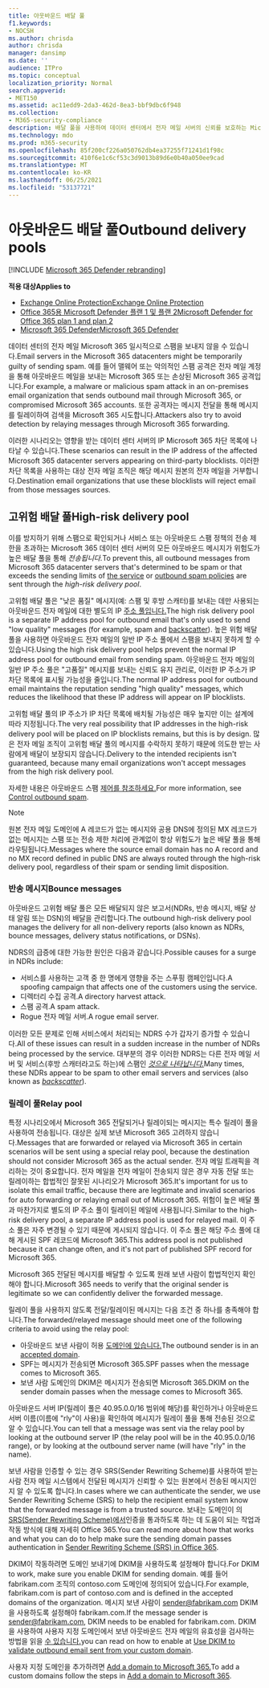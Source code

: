 ```yaml
---
title: 아웃바운드 배달 풀
f1.keywords:
- NOCSH
ms.author: chrisda
author: chrisda
manager: dansimp
ms.date: ''
audience: ITPro
ms.topic: conceptual
localization_priority: Normal
search.appverid:
- MET150
ms.assetid: ac11edd9-2da3-462d-8ea3-bbf9dbc6f948
ms.collection:
- M365-security-compliance
description: 배달 풀을 사용하여 데이터 센터에서 전자 메일 서버의 신뢰를 보호하는 Microsoft 365 대해 자세히 알아보습니다.
ms.technology: mdo
ms.prod: m365-security
ms.openlocfilehash: 85f200cf226a050762db4ea37255f71241d1f98c
ms.sourcegitcommit: 410f6e1c6cf53c3d9013b89d6e0b40a050ee9cad
ms.translationtype: MT
ms.contentlocale: ko-KR
ms.lasthandoff: 06/25/2021
ms.locfileid: "53137721"
---
```

# <a name="outbound-delivery-pools"></a><span data-ttu-id="15f5b-103">아웃바운드 배달 풀</span><span class="sxs-lookup"><span data-stu-id="15f5b-103">Outbound delivery pools</span></span>

[!INCLUDE [Microsoft 365 Defender rebranding](../includes/microsoft-defender-for-office.md)]

<span data-ttu-id="15f5b-104">**적용 대상**</span><span class="sxs-lookup"><span data-stu-id="15f5b-104">**Applies to**</span></span>
- [<span data-ttu-id="15f5b-105">Exchange Online Protection</span><span class="sxs-lookup"><span data-stu-id="15f5b-105">Exchange Online Protection</span></span>](exchange-online-protection-overview.md)
- [<span data-ttu-id="15f5b-106">Office 365용 Microsoft Defender 플랜 1 및 플랜 2</span><span class="sxs-lookup"><span data-stu-id="15f5b-106">Microsoft Defender for Office 365 plan 1 and plan 2</span></span>](defender-for-office-365.md)
- [<span data-ttu-id="15f5b-107">Microsoft 365 Defender</span><span class="sxs-lookup"><span data-stu-id="15f5b-107">Microsoft 365 Defender</span></span>](../defender/microsoft-365-defender.md)

<span data-ttu-id="15f5b-108">데이터 센터의 전자 메일 Microsoft 365 일시적으로 스팸을 보내지 않을 수 있습니다.</span><span class="sxs-lookup"><span data-stu-id="15f5b-108">Email servers in the Microsoft 365 datacenters might be temporarily guilty of sending spam.</span></span> <span data-ttu-id="15f5b-109">예를 들어 맬웨어 또는 악의적인 스팸 공격은 전자 메일 계정을 통해 아웃바운드 메일을 보내는 Microsoft 365 또는 손상된 Microsoft 365 공격입니다.</span><span class="sxs-lookup"><span data-stu-id="15f5b-109">For example, a malware or malicious spam attack in an on-premises email organization that sends outbound mail through Microsoft 365, or compromised Microsoft 365 accounts.</span></span> <span data-ttu-id="15f5b-110">또한 공격자는 메시지 전달을 통해 메시지를 릴레이하여 검색을 Microsoft 365 시도합니다.</span><span class="sxs-lookup"><span data-stu-id="15f5b-110">Attackers also try to avoid detection by relaying messages through Microsoft 365 forwarding.</span></span>

<span data-ttu-id="15f5b-111">이러한 시나리오는 영향을 받는 데이터 센터 서버의 IP Microsoft 365 차단 목록에 나타날 수 있습니다.</span><span class="sxs-lookup"><span data-stu-id="15f5b-111">These scenarios can result in the IP address of the affected Microsoft 365 datacenter servers appearing on third-party blocklists.</span></span> <span data-ttu-id="15f5b-112">이러한 차단 목록을 사용하는 대상 전자 메일 조직은 해당 메시지 원본의 전자 메일을 거부합니다.</span><span class="sxs-lookup"><span data-stu-id="15f5b-112">Destination email organizations that use these blocklists will reject email from those messages sources.</span></span>

## <a name="high-risk-delivery-pool"></a><span data-ttu-id="15f5b-113">고위험 배달 풀</span><span class="sxs-lookup"><span data-stu-id="15f5b-113">High-risk delivery pool</span></span>
<span data-ttu-id="15f5b-114">이를 방지하기 위해 스팸으로 확인되거나 서비스 또는 아웃바운드 스팸 정책의 전송 제한을 초과하는 [](/office365/servicedescriptions/exchange-online-service-description/exchange-online-limits#sending-limits-across-office-365-options) Microsoft 365 데이터 [](configure-the-outbound-spam-policy.md) 센터 서버의 모든 아웃바운드 메시지가 위험도가 높은 배달 풀을 통해 _전송됩니다._</span><span class="sxs-lookup"><span data-stu-id="15f5b-114">To prevent this, all outbound messages from Microsoft 365 datacenter servers that's determined to be spam or that exceeds the sending limits of [the service](/office365/servicedescriptions/exchange-online-service-description/exchange-online-limits#sending-limits-across-office-365-options) or [outbound spam policies](configure-the-outbound-spam-policy.md) are sent through the _high-risk delivery pool_.</span></span>

<span data-ttu-id="15f5b-115">고위험 배달 풀은 "낮은 품질" 메시지(예: 스팸 및 후방 스캐터)를 보내는 데만 사용되는 아웃바운드 전자 메일에 대한 별도의 IP [주소 풀입니다.](backscatter-messages-and-eop.md)</span><span class="sxs-lookup"><span data-stu-id="15f5b-115">The high risk delivery pool is a separate IP address pool for outbound email that's only used to send "low quality" messages (for example, spam and [backscatter](backscatter-messages-and-eop.md)).</span></span> <span data-ttu-id="15f5b-116">높은 위험 배달 풀을 사용하면 아웃바운드 전자 메일의 일반 IP 주소 풀에서 스팸을 보내지 못하게 할 수 있습니다.</span><span class="sxs-lookup"><span data-stu-id="15f5b-116">Using the high risk delivery pool helps prevent the normal IP address pool for outbound email from sending spam.</span></span> <span data-ttu-id="15f5b-117">아웃바운드 전자 메일의 일반 IP 주소 풀은 "고품질" 메시지를 보내는 신뢰도 유지 관리로, 이러한 IP 주소가 IP 차단 목록에 표시될 가능성을 줄입니다.</span><span class="sxs-lookup"><span data-stu-id="15f5b-117">The normal IP address pool for outbound email maintains the reputation sending "high quality" messages, which reduces the likelihood that these IP address will appear on IP blocklists.</span></span>

<span data-ttu-id="15f5b-118">고위험 배달 풀의 IP 주소가 IP 차단 목록에 배치될 가능성은 매우 높지만 이는 설계에 따라 지정됩니다.</span><span class="sxs-lookup"><span data-stu-id="15f5b-118">The very real possibility that IP addresses in the high-risk delivery pool will be placed on IP blocklists remains, but this is by design.</span></span> <span data-ttu-id="15f5b-119">많은 전자 메일 조직이 고위험 배달 풀의 메시지를 수락하지 못하기 때문에 의도한 받는 사람에게 배달이 보장되지 않습니다.</span><span class="sxs-lookup"><span data-stu-id="15f5b-119">Delivery to the intended recipients isn't guaranteed, because many email organizations won't accept messages from the high risk delivery pool.</span></span>

<span data-ttu-id="15f5b-120">자세한 내용은 아웃바운드 스팸 [제어를 참조하세요.](outbound-spam-controls.md)</span><span class="sxs-lookup"><span data-stu-id="15f5b-120">For more information, see [Control outbound spam](outbound-spam-controls.md).</span></span>

> [!NOTE]
> <span data-ttu-id="15f5b-121">원본 전자 메일 도메인에 A 레코드가 없는 메시지와 공용 DNS에 정의된 MX 레코드가 없는 메시지는 스팸 또는 전송 제한 처리에 관계없이 항상 위험도가 높은 배달 풀을 통해 라우팅됩니다.</span><span class="sxs-lookup"><span data-stu-id="15f5b-121">Messages where the source email domain has no A record and no MX record defined in public DNS are always routed through the high-risk delivery pool, regardless of their spam or sending limit disposition.</span></span>

### <a name="bounce-messages"></a><span data-ttu-id="15f5b-122">반송 메시지</span><span class="sxs-lookup"><span data-stu-id="15f5b-122">Bounce messages</span></span>

<span data-ttu-id="15f5b-123">아웃바운드 고위험 배달 풀은 모든 배달되지 않은 보고서(NDRs, 반송 메시지, 배달 상태 알림 또는 DSN)의 배달을 관리합니다.</span><span class="sxs-lookup"><span data-stu-id="15f5b-123">The outbound high-risk delivery pool manages the delivery for all non-delivery reports (also known as NDRs, bounce messages, delivery status notifications, or DSNs).</span></span>

<span data-ttu-id="15f5b-124">NDRS의 급증에 대한 가능한 원인은 다음과 같습니다.</span><span class="sxs-lookup"><span data-stu-id="15f5b-124">Possible causes for a surge in NDRs include:</span></span>

- <span data-ttu-id="15f5b-125">서비스를 사용하는 고객 중 한 명에게 영향을 주는 스푸핑 캠페인입니다.</span><span class="sxs-lookup"><span data-stu-id="15f5b-125">A spoofing campaign that affects one of the customers using the service.</span></span>
- <span data-ttu-id="15f5b-126">디렉터리 수집 공격.</span><span class="sxs-lookup"><span data-stu-id="15f5b-126">A directory harvest attack.</span></span>
- <span data-ttu-id="15f5b-127">스팸 공격.</span><span class="sxs-lookup"><span data-stu-id="15f5b-127">A spam attack.</span></span>
- <span data-ttu-id="15f5b-128">Rogue 전자 메일 서버.</span><span class="sxs-lookup"><span data-stu-id="15f5b-128">A rogue email server.</span></span>

<span data-ttu-id="15f5b-129">이러한 모든 문제로 인해 서비스에서 처리되는 NDRS 수가 갑자기 증가할 수 있습니다.</span><span class="sxs-lookup"><span data-stu-id="15f5b-129">All of these issues can result in a sudden increase in the number of NDRs being processed by the service.</span></span> <span data-ttu-id="15f5b-130">대부분의 경우 이러한 NDRS는 다른 전자 메일 서버 및 서비스(후방 스캐터라고도 하는)에 스팸인 _[것으로 나타납니다.](backscatter-messages-and-eop.md)_</span><span class="sxs-lookup"><span data-stu-id="15f5b-130">Many times, these NDRs appear to be spam to other email servers and services (also known as _[backscatter](backscatter-messages-and-eop.md)_).</span></span>


### <a name="relay-pool"></a><span data-ttu-id="15f5b-131">릴레이 풀</span><span class="sxs-lookup"><span data-stu-id="15f5b-131">Relay pool</span></span>

<span data-ttu-id="15f5b-132">특정 시나리오에서 Microsoft 365 전달되거나 릴레이되는 메시지는 특수 릴레이 풀을 사용하여 전송됩니다. 대상은 실제 보낸 Microsoft 365 고려하지 않습니다.</span><span class="sxs-lookup"><span data-stu-id="15f5b-132">Messages that are forwarded or relayed via Microsoft 365 in certain scenarios will be sent using a special relay pool, because the destination should not consider Microsoft 365 as the actual sender.</span></span> <span data-ttu-id="15f5b-133">전자 메일 트래픽을 격리하는 것이 중요합니다. 전자 메일을 전자 메일이 전송되지 않은 경우 자동 전달 또는 릴레이하는 합법적인 잘못된 시나리오가 Microsoft 365.</span><span class="sxs-lookup"><span data-stu-id="15f5b-133">It's important for us to isolate this email traffic, because there are legitimate and invalid scenarios for auto forwarding or relaying email out of Microsoft 365.</span></span> <span data-ttu-id="15f5b-134">위험이 높은 배달 풀과 마찬가지로 별도의 IP 주소 풀이 릴레이된 메일에 사용됩니다.</span><span class="sxs-lookup"><span data-stu-id="15f5b-134">Similar to the high-risk delivery pool, a separate IP address pool is used for relayed mail.</span></span> <span data-ttu-id="15f5b-135">이 주소 풀은 자주 변경될 수 있기 때문에 게시되지 않습니다. 이 주소 풀은 해당 주소 풀에 대해 게시된 SPF 레코드에 Microsoft 365.</span><span class="sxs-lookup"><span data-stu-id="15f5b-135">This address pool is not published because it can change often, and it's not part of published SPF record for Microsoft 365.</span></span>

<span data-ttu-id="15f5b-136">Microsoft 365 전달된 메시지를 배달할 수 있도록 원래 보낸 사람이 합법적인지 확인해야 합니다.</span><span class="sxs-lookup"><span data-stu-id="15f5b-136">Microsoft 365 needs to verify that the original sender is legitimate so we can confidently deliver the forwarded message.</span></span>

<span data-ttu-id="15f5b-137">릴레이 풀을 사용하지 않도록 전달/릴레이된 메시지는 다음 조건 중 하나를 충족해야 합니다.</span><span class="sxs-lookup"><span data-stu-id="15f5b-137">The forwarded/relayed message should meet one of the following criteria to avoid using the relay pool:</span></span>

- <span data-ttu-id="15f5b-138">아웃바운드 보낸 사람이 허용 [도메인에 있습니다.](/exchange/mail-flow-best-practices/manage-accepted-domains/manage-accepted-domains)</span><span class="sxs-lookup"><span data-stu-id="15f5b-138">The outbound sender is in an [accepted domain](/exchange/mail-flow-best-practices/manage-accepted-domains/manage-accepted-domains).</span></span>
- <span data-ttu-id="15f5b-139">SPF는 메시지가 전송되면 Microsoft 365.</span><span class="sxs-lookup"><span data-stu-id="15f5b-139">SPF passes when the message comes to Microsoft 365.</span></span>
- <span data-ttu-id="15f5b-140">보낸 사람 도메인의 DKIM은 메시지가 전송되면 Microsoft 365.</span><span class="sxs-lookup"><span data-stu-id="15f5b-140">DKIM on the sender domain passes when the message comes to Microsoft 365.</span></span>
 
<span data-ttu-id="15f5b-141">아웃바운드 서버 IP(릴레이 풀은 40.95.0.0/16 범위에 해당)를 확인하거나 아웃바운드 서버 이름(이름에 "rly"이 사용)을 확인하여 메시지가 릴레이 풀을 통해 전송된 것으로 알 수 있습니다.</span><span class="sxs-lookup"><span data-stu-id="15f5b-141">You can tell that a message was sent via the relay pool by looking at the outbound server IP (the relay pool will be in the 40.95.0.0/16 range), or by looking at the outbound server name (will have "rly" in the name).</span></span>

<span data-ttu-id="15f5b-142">보낸 사람을 인증할 수 있는 경우 SRS(Sender Rewriting Scheme)를 사용하여 받는 사람 전자 메일 시스템에서 전달된 메시지가 신뢰할 수 있는 원본에서 전송된 메시지인지 알 수 있도록 합니다.</span><span class="sxs-lookup"><span data-stu-id="15f5b-142">In cases where we can authenticate the sender, we use Sender Rewriting Scheme (SRS) to help the recipient email system know that the forwarded message is from a trusted source.</span></span> <span data-ttu-id="15f5b-143">보내는 도메인이 의 [SRS(Sender Rewriting Scheme)에서](/office365/troubleshoot/antispam/sender-rewriting-scheme)인증을 통과하도록 하는 데 도움이 되는 작업과 작동 방식에 대해 자세히 Office 365.</span><span class="sxs-lookup"><span data-stu-id="15f5b-143">You can read more about how that works and what you can do to help make sure the sending domain passes authentication in [Sender Rewriting Scheme (SRS) in Office 365](/office365/troubleshoot/antispam/sender-rewriting-scheme).</span></span>

<span data-ttu-id="15f5b-144">DKIM이 작동하려면 도메인 보내기에 DKIM을 사용하도록 설정해야 합니다.</span><span class="sxs-lookup"><span data-stu-id="15f5b-144">For DKIM to work, make sure you enable DKIM for sending domain.</span></span> <span data-ttu-id="15f5b-145">예를 들어 fabrikam.com 조직의 contoso.com 도메인에 정의되어 있습니다.</span><span class="sxs-lookup"><span data-stu-id="15f5b-145">For example, fabrikam.com is part of contoso.com and is defined in the accepted domains of the organization.</span></span> <span data-ttu-id="15f5b-146">메시지 보낸 사람이 sender@fabrikam.com DKIM을 사용하도록 설정해야 fabrikam.com.</span><span class="sxs-lookup"><span data-stu-id="15f5b-146">If the message sender is sender@fabrikam.com, DKIM needs to be enabled for fabrikam.com.</span></span> <span data-ttu-id="15f5b-147">DKIM을 사용하여 사용자 지정 도메인에서 보낸 아웃바운드 전자 메일의 유효성을 검사하는 방법을 읽을 [수 있습니다.](use-dkim-to-validate-outbound-email.md)</span><span class="sxs-lookup"><span data-stu-id="15f5b-147">you can read on how to enable at [Use DKIM to validate outbound email sent from your custom domain](use-dkim-to-validate-outbound-email.md).</span></span>

<span data-ttu-id="15f5b-148">사용자 지정 도메인을 추가하려면 [Add a domain to Microsoft 365.](../../admin/setup/add-domain.md)</span><span class="sxs-lookup"><span data-stu-id="15f5b-148">To add a custom domains follow the steps in [Add a domain to Microsoft 365](../../admin/setup/add-domain.md).</span></span>
